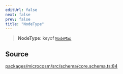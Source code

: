```yaml
---
editUrl: false
next: false
prev: false
title: "NodeType"
---
```


> **NodeType**: keyof [`NodeMap`](NodeMap.md)

## Source

[packages/microcosm/src/schema/core.schema.ts:84](https://github.com/nodenogg-in/alpha-p2p/blob/e67ec671029681998b21c00dacae8274d719c056/packages/microcosm/src/schema/core.schema.ts#L84)
